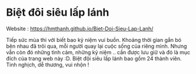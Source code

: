 # Biệt đôi siêu lấp lánh
Website : https://hmthanh.github.io/Biet-Doi-Sieu-Lap-Lanh/

Tiếp sức mùa thi với biết bao kỷ niệm vui buồn.
Khoảng thời gian gắn bó bên nhau đã trôi qua, mỗi người quay lại cuộc sống của riêng mình. Nhưng vẫn còn đó những tình cảm, những kỷ niệm .. cần được lưu giữ và đó là mục đích của trang web này :D. 
Biệt đội siêu lấp lánh bao gồm 24 thành viên. Tinh nghịch, dễ thương, vui nhộn ! 
